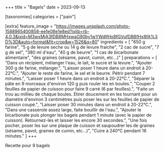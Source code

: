 +++
title = "Bagels"
date = 2023-09-13

[taxonomies]
categories = ["pain"]

[extra]
feature_image = "https://images.unsplash.com/photo-1588965400858-ee1e08e1e8ed?ixlib=rb-4.0.3&ixid=M3wxMjA3fDB8MHxwaG90by1wYWdlfHx8fGVufDB8fHx8fA%3D%3D&auto=format&fit=crop&w=1526&q=80"
ingredients = [
  "650 g farine",
  "5 g de levure seche ou 14 g de levure fraiche",
  "2 cac de sucre",
  "7 g de sel",
  "380 ml d'eau",
  "40 g de beurre",
  "1 cas de bicarbonate alimentaire",
  "des graines (sésame, pavot, cumin, etc...)"
]
preparations = [
  "Dans un récipient, mélanger l'eau, le lait, le sucre et la levure.",
  "Ajouter 300 g de farine, mélanger.",
  "Laisser poser 1 heure dans un endroit à 20-22°C.",
  "Ajouter le reste de farine, le sel et le beurre. Pétrir pendant 7 minutes.",
  "Laisser poser 1 heure dans un endroit à 20-22°C.",
  "Séparer la pâte en 9 morceaux d'environ 120 g puis rouler les en boules.",
  "Couper 2 feuilles de papier de cuisson pour faire 9 carré (6 par feuilles).",
  "Faite un trou au millieu de chaque boules. Etirer doucement en les tournant pour un diamètre d'environ 3 centimètres puis poser les sur les feuilles de papier de cuisson coupé.",
  "Laisser poser 30 minutes dans un endroit à 20-22°C.",
  "Dans une casserole assez large, faite bouillir de l'eau.",
  "Ajouter le bicarbonate puis plonger les bagels pendant 1 minute (avec le papier de cuisson). Retournez-les et laisser les encore 30 secondes.",
  "Une fois pocher, poser les sur une plaque de cuisson et saupoudrer les de graines (sésame, pavot, graines de cumin, etc...)",
  "Cuire à 240°C pendant 18 minutes."
]
+++

Recette pour 9 bagels

